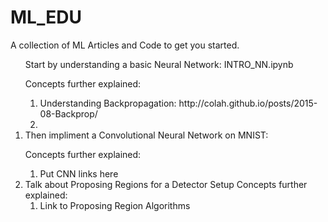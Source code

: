 # ML_EDU
A collection of ML Articles and Code to get you started.
<ol>
<lil>Start by understanding a basic Neural Network: INTRO_NN.ipynb 

Concepts further explained:
<ol>
<li>Understanding Backpropagation: http://colah.github.io/posts/2015-08-Backprop/ </li>
<li> 
</ol>

</li>

<li>Then impliment a Convolutional Neural Network on MNIST:

Concepts further explained:
<ol>
<li> Put CNN links here </li>
</ol>

</li>

<li> Talk about Proposing Regions for a Detector Setup 
Concepts further explained:

<ol> 
<li> Link to Proposing Region Algorithms </li>

</ol>



